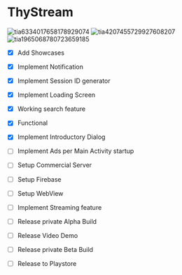# ThyStream

![tia6334017658178929074](https://user-images.githubusercontent.com/67490632/86341186-93ead100-bc1b-11ea-825d-d59754acc0a2.png)
![tia4207455729927608207](https://user-images.githubusercontent.com/67490632/86341190-94836780-bc1b-11ea-862d-a17fb727159d.png)
![tia1965068780723659185](https://user-images.githubusercontent.com/67490632/86403470-6762a380-bc73-11ea-852d-2e9ce619f674.png)

- [x] Add Showcases
- [x] Implement Notification
- [x] Implement Session ID generator
- [x] Implement Loading Screen
- [x] Working search feature
- [x] Functional
- [x] Implement Introductory Dialog
- [ ] Implement Ads per Main Activity startup
- [ ] Setup Commercial Server
- [ ] Setup Firebase
- [ ] Setup WebView
- [ ] Implement Streaming feature 
- [ ] Release private Alpha Build
- [ ] Release Video Demo
- [ ] Release private Beta Build
- [ ] Release to Playstore


